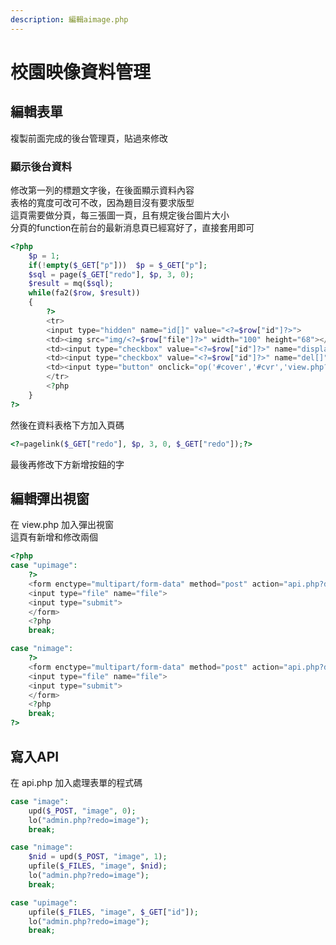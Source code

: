 ```yaml
---
description: 編輯aimage.php
---
```


# 校園映像資料管理

## 編輯表單
複製前面完成的後台管理頁，貼過來修改

### 顯示後台資料

修改第一列的標題文字後，在後面顯示資料內容  
表格的寬度可改可不改，因為題目沒有要求版型  
這頁需要做分頁，每三張圖一頁，且有規定後台圖片大小  
分頁的function在前台的最新消息頁已經寫好了，直接套用即可
```php
<?php
	$p = 1;
	if(!empty($_GET["p"]))	$p = $_GET["p"];
	$sql = page($_GET["redo"], $p, 3, 0);
	$result = mq($sql);
	while(fa2($row, $result))
	{
		?>
		<tr>
		<input type="hidden" name="id[]" value="<?=$row["id"]?>">
		<td><img src="img/<?=$row["file"]?>" width="100" height="68"></td>
		<td><input type="checkbox" value="<?=$row["id"]?>" name="display[]" <?=($row["display"])?"checked":""?>></td>
		<td><input type="checkbox" value="<?=$row["id"]?>" name="del[]"></td>
		<td><input type="button" onclick="op('#cover','#cvr','view.php?do=<?=$_GET["redo"]?>&id=<?=$row["id"]?>')" value="更換圖片"></td>
		</tr>
		<?php
	}
?>
```
然後在資料表格下方加入頁碼
```php
<?=pagelink($_GET["redo"], $p, 3, 0, $_GET["redo"]);?>
```
最後再修改下方新增按鈕的字

## 編輯彈出視窗
在 view.php 加入彈出視窗  
這頁有新增和修改兩個
```php
<?php
case "upimage":
	?>
	<form enctype="multipart/form-data" method="post" action="api.php?do=<?=$_GET["do"]?>&id=<?=$_GET["id"]?>">
	<input type="file" name="file">
	<input type="submit">
	</form>
	<?php
	break;

case "nimage":
	?>
	<form enctype="multipart/form-data" method="post" action="api.php?do=<?=$_GET["do"]?>">
	<input type="file" name="file">
	<input type="submit">
	</form>
	<?php
	break;
?>
```

## 寫入API
在 api.php 加入處理表單的程式碼  
```php
case "image":
	upd($_POST, "image", 0);
	lo("admin.php?redo=image");
	break;

case "nimage":
	$nid = upd($_POST, "image", 1);
	upfile($_FILES, "image", $nid);
	lo("admin.php?redo=image");
	break;

case "upimage":
	upfile($_FILES, "image", $_GET["id"]);
	lo("admin.php?redo=image");
	break;
```